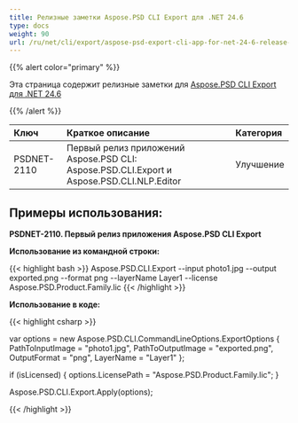 ```yaml
---
title: Релизные заметки Aspose.PSD CLI Export для .NET 24.6
type: docs
weight: 90
url: /ru/net/cli/export/aspose-psd-export-cli-app-for-net-24-6-release-notes/
---
```


{{% alert color="primary" %}}

Эта страница содержит релизные заметки для [Aspose.PSD CLI Export для .NET 24.6](https://www.nuget.org/packages/Aspose.PSD.CLI.Export/)

{{% /alert %}}

| **Ключ**    | **Краткое описание**                                                                                  | **Категория** |
|:------------|:----------------------------------------------------------------------------------------------------|:-------------|
| PSDNET-2110 | Первый релиз приложений Aspose.PSD CLI: Aspose.PSD.CLI.Export и Aspose.PSD.CLI.NLP.Editor | Улучшение |


## **Примеры использования:**

**PSDNET-2110. Первый релиз приложения Aspose.PSD CLI Export**

**Использование из командной строки:**

{{< highlight bash >}}
Aspose.PSD.CLI.Export --input photo1.jpg --output exported.png --format png --layerName Layer1 --license Aspose.PSD.Product.Family.lic
{{< /highlight >}}

**Использование в коде:**

{{< highlight csharp >}}

var options = new Aspose.PSD.CLI.CommandLineOptions.ExportOptions
{
    PathToInputImage = "photo1.jpg",
    PathToOutputImage = "exported.png",
    OutputFormat = "png",
    LayerName = "Layer1"
};


if (isLicensed)
{
    options.LicensePath = "Aspose.PSD.Product.Family.lic";
}

Aspose.PSD.CLI.Export.Apply(options);

{{< /highlight >}}
